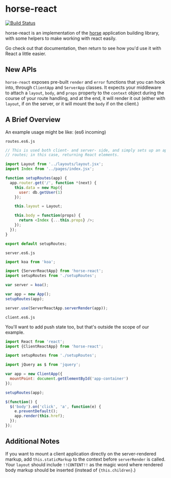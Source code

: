 horse-react
===========

[![Build Status](https://travis-ci.org/reddit/horse-react.svg?branch=master)](https://travis-ci.org/reddit/horse-react)

horse-react is an implementation of the
[horse](https://github.com/reddit/horse) application building library, with
some helpers to make working with react easily.

Go check out that documentation, then return to see how you'd use it with
React a little easier.

New APIs
--------

`horse-react` exposes pre-built `render` and `error` functions that you can
hook into, through `ClientApp` and `ServerApp` classes. It expects your
middleware to attach a `layout`, `body`, and `props` property to the `context`
object during the course of your route handling, and at the end, it will render
it out (either with `layout`, if on the server, or it will mount the `body` if
on the client.)


A Brief Overview
----------------

An example usage might be like: (es6 incoming)

`routes.es6.js`

```javascript
// This is used both client- and server- side, and simply sets up an app with
// routes; in this case, returning React elements.

import Layout from '../layouts/layout.jsx';
import Index from '../pages/index.jsx';

function setupRoutes(app) {
  app.router.get('/', function *(next) {
    this.data = new Map({
      user: db.getUser(1)
    });

    this.layout = Layout;

    this.body = function(props) {
      return <Index {...this.props} />;
    });
  });
}

export default setupRoutes;
```


`server.es6.js`

```javascript
import koa from 'koa';

import {ServerReactApp} from 'horse-react';
import setupRoutes from './setupRoutes';

var server = koa();

var app = new App();
setupRoutes(app);

server.use(ServerReactApp.serverRender(app));
```

`client.es6.js`

You'll want to add push state too, but that's outside the scope of our
example.

```javascript
import React from 'react';
import {ClientReactApp} from 'horse-react';

import setupRoutes from './setupRoutes';

import jQuery as $ from 'jquery';

var app = new ClientApp({
  mountPoint: document.getElementById('app-container')
});

setupRoutes(app);

$(function() {
  $('body').on('click', 'a', function(e) {
    e.preventDefault();
    app.render(this.href);
  });
});
```

Additional Notes
----------------

If you want to mount a client application directly on the server-rendered
markup, add `this.staticMarkup` to the context before `serverRender` is called.
Your `layout` should include `!!CONTENT!!` as the magic word where rendered
body markup should be inserted (instead of `{this.children}`.)
